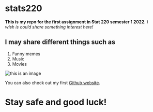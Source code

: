 # stats220
**This is my repo for the first assignment in Stat 220 semester 1 2022.**
_I wish is could share something interest here!_
## I may share different things such as
1. Funny memes
2. Music
3. Movies

![this is an image](https://i.kym-cdn.com/entries/icons/facebook/000/012/542/thumb-up-terminator_pablo_M_R.jpg)


You can also check out my first [Github website](https://github.com/Hadlunch/stats220.git).


# **Stay safe and good luck!**
